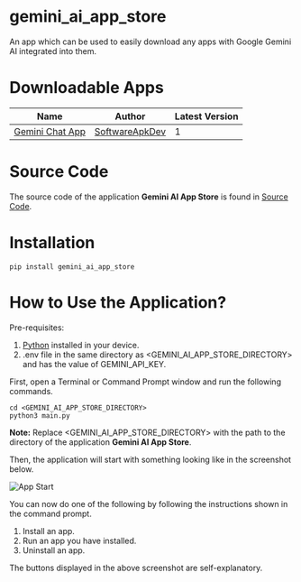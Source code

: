 # gemini_ai_app_store

An app which can be used to easily download any apps with Google Gemini AI integrated into them.

# Downloadable Apps

| Name                                                            | Author                                                          | Latest Version |
|-----------------------------------------------------------------|-----------------------------------------------------------------|----------------|
| [Gemini Chat App](https://pypi.org/project/gemini-chat-app/) | [SoftwareApkDev](https://github.com/SoftwareApkDev)             | 1              |

# Source Code

The source code of the application **Gemini AI App Store** is found in [Source Code](https://github.com/SoftwareApkDev/gemini_ai_app_store/blob/master/main.py).

# Installation

```
pip install gemini_ai_app_store
```

# How to Use the Application?

Pre-requisites:

1. [Python](https://www.python.org/downloads/) installed in your device.
2. .env file in the same directory as <GEMINI_AI_APP_STORE_DIRECTORY> and has the value of GEMINI_API_KEY.

First, open a Terminal or Command Prompt window and run the following commands.

```
cd <GEMINI_AI_APP_STORE_DIRECTORY>
python3 main.py
```

**Note:** Replace <GEMINI_AI_APP_STORE_DIRECTORY> with the path to the directory of the application **Gemini AI App Store**.

Then, the application will start with something looking like in the screenshot below.

![App Start](images/App_Start.png)

You can now do one of the following by following the instructions shown in the command prompt.

1. Install an app.
2. Run an app you have installed.
3. Uninstall an app.

The buttons displayed in the above screenshot are self-explanatory.
